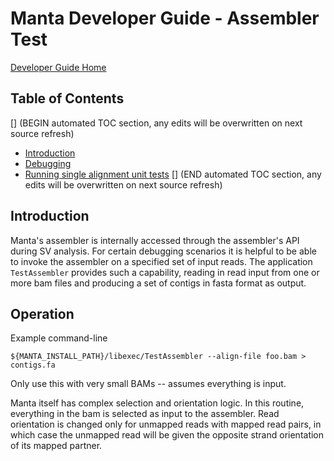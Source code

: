 # Manta Developer Guide - Assembler Test

[Developer Guide Home](README.md)

## Table of Contents
[] (BEGIN automated TOC section, any edits will be overwritten on next source refresh)
* [Introduction](#introduction)
* [Debugging](#debugging)
* [Running single alignment unit tests](#running-single-alignment-unit-tests)
[] (END automated TOC section, any edits will be overwritten on next source refresh)

## Introduction

Manta's assembler is internally accessed through the assembler's API during SV analysis. For certain debugging scenarios it is helpful to be able to invoke the assembler on a specified set of input reads. The application `TestAssembler` provides such a capability, reading in read input from one or more bam files and producing a set of contigs in fasta format as output.

## Operation

Example command-line

    ${MANTA_INSTALL_PATH}/libexec/TestAssembler --align-file foo.bam > contigs.fa

Only use this with very small BAMs -- assumes everything is input.

Manta itself has complex selection and orientation logic. In this routine, everything in the bam is selected as input to the assembler. Read orientation is changed only for unmapped reads with mapped read pairs, in which case the unmapped read will be given the opposite strand orientation of its mapped partner.

